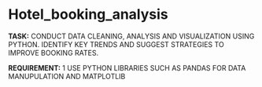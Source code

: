 # Hotel_booking_analysis
**TASK:**
CONDUCT DATA CLEANING, ANALYSIS AND VISUALIZATION USING PYTHON.
IDENTIFY KEY TRENDS AND SUGGEST STRATEGIES TO IMPROVE BOOKING RATES.

**REQUIREMENT:**
1  USE PYTHON LIBRARIES SUCH AS PANDAS FOR DATA MANUPULATION AND MATPLOTLIB
